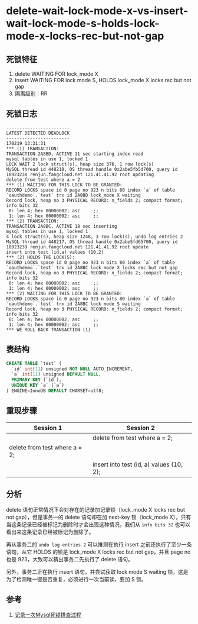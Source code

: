 delete-wait-lock-mode-x-vs-insert-wait-lock-mode-s-holds-lock-mode-x-locks-rec-but-not-gap
===

## 死锁特征

1. delete WAITING FOR lock_mode X
2. insert WAITING FOR lock mode S, HOLDS lock_mode X locks rec but not gap
3. 隔离级别：RR

## 死锁日志

```
------------------------
LATEST DETECTED DEADLOCK
------------------------
170219 13:31:31
*** (1) TRANSACTION:
TRANSACTION 2A8BD, ACTIVE 11 sec starting index read
mysql tables in use 1, locked 1
LOCK WAIT 2 lock struct(s), heap size 376, 1 row lock(s)
MySQL thread id 448218, OS thread handle 0x2abe5fb5d700, query id 18923238 renjun.fangcloud.net 121.41.41.92 root updating
delete from test where a = 2
*** (1) WAITING FOR THIS LOCK TO BE GRANTED:
RECORD LOCKS space id 0 page no 923 n bits 80 index `a` of table `oauthdemo`.`test` trx id 2A8BD lock_mode X waiting
Record lock, heap no 3 PHYSICAL RECORD: n_fields 2; compact format; info bits 32
 0: len 4; hex 00000002; asc     ;;
 1: len 4; hex 00000002; asc     ;;
*** (2) TRANSACTION:
TRANSACTION 2A8BC, ACTIVE 18 sec inserting
mysql tables in use 1, locked 1
4 lock struct(s), heap size 1248, 3 row lock(s), undo log entries 2
MySQL thread id 448217, OS thread handle 0x2abe5fd65700, query id 18923239 renjun.fangcloud.net 121.41.41.92 root update
insert into test (id,a) values (10,2)
*** (2) HOLDS THE LOCK(S):
RECORD LOCKS space id 0 page no 923 n bits 80 index `a` of table `oauthdemo`.`test` trx id 2A8BC lock_mode X locks rec but not gap
Record lock, heap no 3 PHYSICAL RECORD: n_fields 2; compact format; info bits 32
 0: len 4; hex 00000002; asc     ;;
 1: len 4; hex 00000002; asc     ;;
*** (2) WAITING FOR THIS LOCK TO BE GRANTED:
RECORD LOCKS space id 0 page no 923 n bits 80 index `a` of table `oauthdemo`.`test` trx id 2A8BC lock mode S waiting
Record lock, heap no 3 PHYSICAL RECORD: n_fields 2; compact format; info bits 32
 0: len 4; hex 00000002; asc     ;;
 1: len 4; hex 00000002; asc     ;;
*** WE ROLL BACK TRANSACTION (1)
```

## 表结构

```sql
CREATE TABLE `test` (
  `id` int(11) unsigned NOT NULL AUTO_INCREMENT,
  `a` int(11) unsigned DEFAULT NULL,
  PRIMARY KEY (`id`),
  UNIQUE KEY `a` (`a`)
) ENGINE=InnoDB DEFAULT CHARSET=utf8;
```

## 重现步骤

| Session 1 | Session 2 |
| --------- | --------- |
||delete from test where a = 2;|
|delete from test where a = 2; ||
||insert into test (id, a) values (10, 2);|

## 分析

delete 语句正常情况下会对存在的记录加记录锁（lock_mode X locks rec but not gap），但是事务一的 delete 语句却在加 next-key 锁（lock_mode X），只有当这条记录已经被标记为删除时才会出现这种情况，我们从 `info bits 32` 也可以看出来这条记录已经被标记为删除了。

再从事务二的 `undo log entries 2` 可以推测在执行 insert 之前还执行了至少一条语句，从它 HOLDS 的锁是 lock_mode X locks rec but not gap，并且 page no 也是 923，大致可以猜出事务二先执行了 delete 语句。

另外，事务二正在执行 insert 语句，并尝试获取 lock mode S waiting 锁，这是为了检测唯一键是否重复，必须进行一次当前读，要加 S 锁。

## 参考

1. [记录一次Mysql死锁排查过程](http://www.kissyu.org/2017/02/19/%E8%AE%B0%E5%BD%95%E4%B8%80%E6%AC%A1Mysql%E6%AD%BB%E9%94%81%E6%8E%92%E6%9F%A5%E8%BF%87%E7%A8%8B/)
